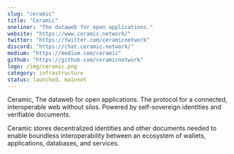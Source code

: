 ```yaml
---
slug: "ceramic"
title: "Ceramic"
oneliner: "The dataweb for open applications."
website: "https://www.ceramic.network/"
twitter: "https://twitter.com/ceramicnetwork"
discord: "https://chat.ceramic.network/"
medium: "https://medium.com/ceramic"
github: "https://github.com/ceramicnetwork"
logo: /img/ceramic.png
category: infrastructure
status: launched, mainnet
---
```


Ceramic, The dataweb for open applications. The protocol for a connected, interoperable web without silos. Powered by self-sovereign identities and verifiable documents.

Ceramic stores decentralized identities and other documents needed to enable boundless interoperability between an ecosystem of wallets, applications, databases, and services.
